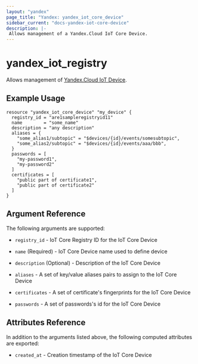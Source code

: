 ```yaml
---
layout: "yandex"
page_title: "Yandex: yandex_iot_core_device"
sidebar_current: "docs-yandex-iot-core-device"
description: |-
 Allows management of a Yandex.Cloud IoT Core Device.
---
```


# yandex\_iot\_registry

Allows management of [Yandex.Cloud IoT Device](https://cloud.yandex.com/docs/iot-core/quickstart).

## Example Usage

```hcl
resource "yandex_iot_core_device" "my_device" {
  registry_id = "are1sampleregistryid11"
  name        = "some_name"
  description = "any description"
  aliases = {
    "some_alias1/subtopic" = "$devices/{id}/events/somesubtopic",
    "some_alias2/subtopic" = "$devices/{id}/events/aaa/bbb",
  }
  passwords = [
    "my-password1",
    "my-password2"
  ]
  certificates = [
    "public part of certificate1",
    "public part of certificate2"
  ]
}
```

## Argument Reference

The following arguments are supported:

* `registry_id` - IoT Core Registry ID for the IoT Core Device

* `name` (Required) - IoT Core Device name used to define device

* `description` (Optional) - Description of the IoT Core Device

* `aliases` - A set of key/value aliases pairs to assign to the IoT Core Device

* `certificates` - A set of certificate's fingerprints for the IoT Core Device

* `passwords` - A set of passwords's id for the IoT Core Device


## Attributes Reference

In addition to the arguments listed above, the following computed attributes are exported:

* `created_at` - Creation timestamp of the IoT Core Device
